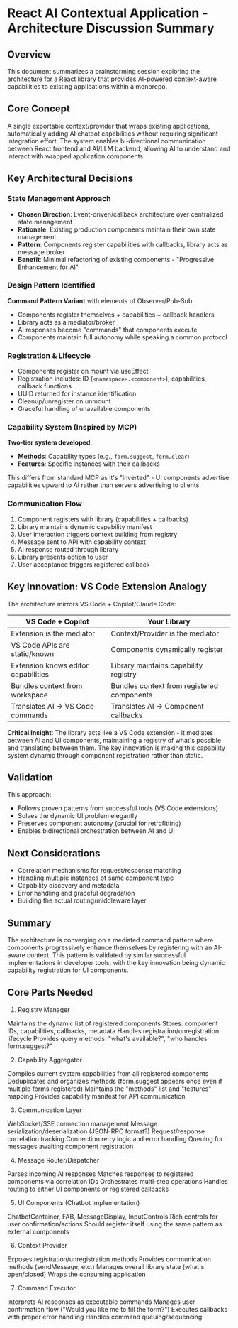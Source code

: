 # React AI Contextual Application - Architecture Discussion Summary

## Overview
This document summarizes a brainstorming session exploring the architecture for a React library that provides AI-powered context-aware capabilities to existing applications within a monorepo.

## Core Concept
A single exportable context/provider that wraps existing applications, automatically adding AI chatbot capabilities without requiring significant integration effort. The system enables bi-directional communication between React frontend and AI/LLM backend, allowing AI to understand and interact with wrapped application components.

## Key Architectural Decisions

### State Management Approach
- **Chosen Direction**: Event-driven/callback architecture over centralized state management
- **Rationale**: Existing production components maintain their own state management
- **Pattern**: Components register capabilities with callbacks, library acts as message broker
- **Benefit**: Minimal refactoring of existing components - "Progressive Enhancement for AI"

### Design Pattern Identified
**Command Pattern Variant** with elements of Observer/Pub-Sub:
- Components register themselves + capabilities + callback handlers
- Library acts as a mediator/broker
- AI responses become "commands" that components execute
- Components maintain full autonomy while speaking a common protocol

### Registration & Lifecycle
- Components register on mount via useEffect
- Registration includes: ID (`<namespace>.<component>`), capabilities, callback functions
- UUID returned for instance identification
- Cleanup/unregister on unmount
- Graceful handling of unavailable components

### Capability System (Inspired by MCP)
**Two-tier system developed**:
- **Methods**: Capability types (e.g., `form.suggest`, `form.clear`)
- **Features**: Specific instances with their callbacks

This differs from standard MCP as it's "inverted" - UI components advertise capabilities upward to AI rather than servers advertising to clients.

### Communication Flow
1. Component registers with library (capabilities + callbacks)
2. Library maintains dynamic capability manifest
3. User interaction triggers context building from registry
4. Message sent to API with capability context
5. AI response routed through library
6. Library presents option to user
7. User acceptance triggers registered callback

## Key Innovation: VS Code Extension Analogy

The architecture mirrors VS Code + Copilot/Claude Code:

| VS Code + Copilot | Your Library |
|-------------------|--------------|
| Extension is the mediator | Context/Provider is the mediator |
| VS Code APIs are static/known | Components dynamically register |
| Extension knows editor capabilities | Library maintains capability registry |
| Bundles context from workspace | Bundles context from registered components |
| Translates AI → VS Code commands | Translates AI → Component callbacks |

**Critical Insight**: The library acts like a VS Code extension - it mediates between AI and UI components, maintaining a registry of what's possible and translating between them. The key innovation is making this capability system dynamic through component registration rather than static.

## Validation
This approach:
- Follows proven patterns from successful tools (VS Code extensions)
- Solves the dynamic UI problem elegantly
- Preserves component autonomy (crucial for retrofitting)
- Enables bidirectional orchestration between AI and UI

## Next Considerations
- Correlation mechanisms for request/response matching
- Handling multiple instances of same component type
- Capability discovery and metadata
- Error handling and graceful degradation
- Building the actual routing/middleware layer

## Summary
The architecture is converging on a mediated command pattern where components progressively enhance themselves by registering with an AI-aware context. This pattern is validated by similar successful implementations in developer tools, with the key innovation being dynamic capability registration for UI components.

## Core Parts Needed
1. Registry Manager

Maintains the dynamic list of registered components
Stores: component IDs, capabilities, callbacks, metadata
Handles registration/unregistration lifecycle
Provides query methods: "what's available?", "who handles form.suggest?"

2. Capability Aggregator

Compiles current system capabilities from all registered components
Deduplicates and organizes methods (form.suggest appears once even if multiple forms registered)
Maintains the "methods" list and "features" mapping
Provides capability manifest for API communication

3. Communication Layer

WebSocket/SSE connection management
Message serialization/deserialization (JSON-RPC format?)
Request/response correlation tracking
Connection retry logic and error handling
Queuing for messages awaiting component registration

4. Message Router/Dispatcher

Parses incoming AI responses
Matches responses to registered components via correlation IDs
Orchestrates multi-step operations
Handles routing to either UI components or registered callbacks

5. UI Components (Chatbot Implementation)

ChatbotContainer, FAB, MessageDisplay, InputControls
Rich controls for user confirmation/actions
Should register itself using the same pattern as external components

6. Context Provider

Exposes registration/unregistration methods
Provides communication methods (sendMessage, etc.)
Manages overall library state (what's open/closed)
Wraps the consuming application

7. Command Executor

Interprets AI responses as executable commands
Manages user confirmation flow ("Would you like me to fill the form?")
Executes callbacks with proper error handling
Handles command queuing/sequencing